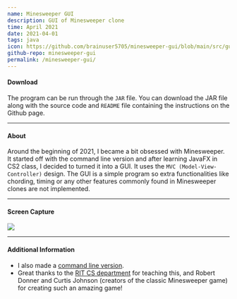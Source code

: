 ```yaml
---
name: Minesweeper GUI
description: GUI of Minesweeper clone
time: April 2021
date: 2021-04-01
tags: java
icon: https://github.com/brainuser5705/minesweeper-gui/blob/main/src/gui/resources/rose_playing.png?raw=true
github-repo: minesweeper-gui
permalink: /minesweeper-gui/
---
```


#### **Download**
The program can be run through the <code>JAR</code> file. You can download the JAR file along with the source code and <code>README</code> file containing the instructions on the Github page.

---

#### **About**
Around the beginning of 2021, I became a bit obsessed with Minesweeper. It started off with the command line version and after learning JavaFX in CS2 class, I decided to turned it into a GUI. It uses the <code>MVC (Model-View-Controller)</code> design. The GUI is a simple program so extra functionalities like chording, timing or any other features commonly found in Minesweeper clones are not implemented. 

---

#### **Screen Capture**
![](https://i.imgur.com/h7V3gOl.jpeg)

---

#### **Additional Information**
- I also made a [command line version](/cmdline-minesweeper/).
- Great thanks to the [RIT CS department](https://www.cs.rit.edu/~csci142/) for teaching this, and Robert Donner and Curtis Johnson (creators of the classic Minesweeper game) for creating such an amazing game!